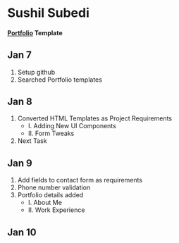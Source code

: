 # Sushil Subedi

#### [Portfolio](https://htmlcodex.com/personal-cv-website-template/) Template

## Jan 7
1. Setup github
2. Searched Portfolio templates
## Jan 8
1. Converted HTML Templates as Project Requirements
    - I. Adding New UI Components
    - II. Form Tweaks
2. Next Task
## Jan 9
1. Add fields to contact form as requirements
2. Phone number validation
3. Portfolio details added
    - I. About Me
    - II. Work Experience

## Jan 10
